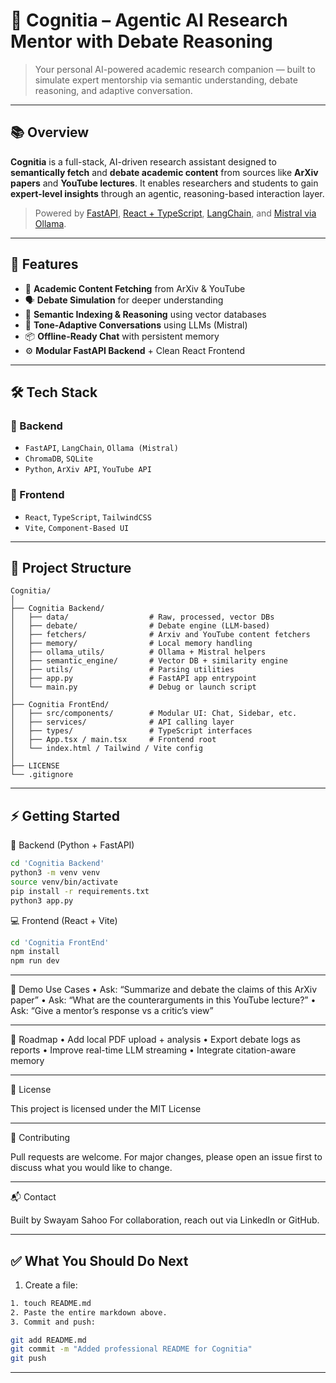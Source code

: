 # 🧠 Cognitia – Agentic AI Research Mentor with Debate Reasoning

> Your personal AI-powered academic research companion — built to simulate expert mentorship via semantic understanding, debate reasoning, and adaptive conversation.

---

## 📚 Overview

**Cognitia** is a full-stack, AI-driven research assistant designed to **semantically fetch** and **debate academic content** from sources like **ArXiv papers** and **YouTube lectures**. It enables researchers and students to gain **expert-level insights** through an agentic, reasoning-based interaction layer.

> Powered by [FastAPI](https://fastapi.tiangolo.com/), [React + TypeScript](https://react.dev/), [LangChain](https://www.langchain.com/), and [Mistral via Ollama](https://ollama.com/).

---

## 🧠 Features

- 📖 **Academic Content Fetching** from ArXiv & YouTube
- 🗣️ **Debate Simulation** for deeper understanding
- 🧩 **Semantic Indexing & Reasoning** using vector databases
- 🧵 **Tone-Adaptive Conversations** using LLMs (Mistral)
- 📦 **Offline-Ready Chat** with persistent memory
- ⚙️ **Modular FastAPI Backend** + Clean React Frontend

---

## 🛠️ Tech Stack

### 🔹 Backend
- `FastAPI`, `LangChain`, `Ollama (Mistral)`
- `ChromaDB`, `SQLite`
- `Python`, `ArXiv API`, `YouTube API`

### 🔹 Frontend
- `React`, `TypeScript`, `TailwindCSS`
- `Vite`, `Component-Based UI`

---

## 📁 Project Structure

```
Cognitia/
│
├── Cognitia Backend/
│   ├── data/                  # Raw, processed, vector DBs
│   ├── debate/                # Debate engine (LLM-based)
│   ├── fetchers/              # Arxiv and YouTube content fetchers
│   ├── memory/                # Local memory handling
│   ├── ollama_utils/          # Ollama + Mistral helpers
│   ├── semantic_engine/       # Vector DB + similarity engine
│   ├── utils/                 # Parsing utilities
│   ├── app.py                 # FastAPI app entrypoint
│   └── main.py                # Debug or launch script
│
├── Cognitia FrontEnd/
│   ├── src/components/        # Modular UI: Chat, Sidebar, etc.
│   ├── services/              # API calling layer
│   ├── types/                 # TypeScript interfaces
│   ├── App.tsx / main.tsx     # Frontend root
│   └── index.html / Tailwind / Vite config
│
├── LICENSE
└── .gitignore
```
---

## ⚡ Getting Started

🔧 Backend (Python + FastAPI)
```bash
cd 'Cognitia Backend'
python3 -m venv venv
source venv/bin/activate
pip install -r requirements.txt
python3 app.py
```

💻 Frontend (React + Vite)

```bash
cd 'Cognitia FrontEnd'
npm install
npm run dev
```

---

🧪 Demo Use Cases
	•	Ask: “Summarize and debate the claims of this ArXiv paper”
	•	Ask: “What are the counterarguments in this YouTube lecture?”
	•	Ask: “Give a mentor’s response vs a critic’s view”

---

📌 Roadmap
	•	Add local PDF upload + analysis
	•	Export debate logs as reports
	•	Improve real-time LLM streaming
	•	Integrate citation-aware memory

---

🪪 License

This project is licensed under the MIT License

---

🤝 Contributing

Pull requests are welcome. For major changes, please open an issue first to discuss what you would like to change.

---

📬 Contact

Built by Swayam Sahoo
For collaboration, reach out via LinkedIn or GitHub.

---

## ✅ What You Should Do Next

1. Create a file:
```bash
1. touch README.md
2. Paste the entire markdown above.
3. Commit and push:

git add README.md
git commit -m "Added professional README for Cognitia"
git push
```

---
